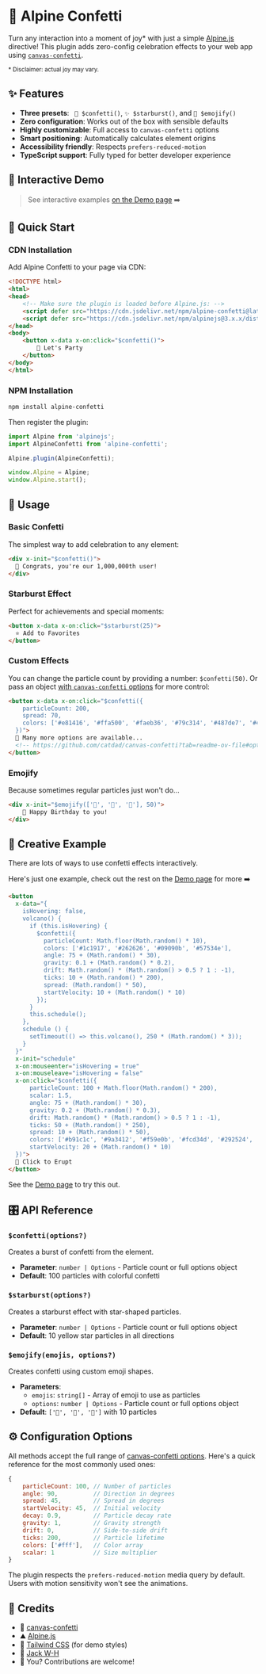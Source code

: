 # 🎉 Alpine Confetti

Turn any interaction into a moment of joy\* with just a simple [Alpine.js](https://alpinejs.dev) directive! This plugin adds zero-config celebration effects to your web app using [`canvas-confetti`](https://www.npmjs.com/package/canvas-confetti).

<small>\* Disclaimer: actual joy may vary.</small>

## ✨ Features

- **Three presets**: ` 🎉 $confetti()`, `✨ $starburst()`, and `💩 $emojify()`
- **Zero configuration**: Works out of the box with sensible defaults
- **Highly customizable**: Full access to `canvas-confetti` options
- **Smart positioning**: Automatically calculates element origins
- **Accessibility friendly**: Respects `prefers-reduced-motion`
- **TypeScript support**: Fully typed for better developer experience


## 👀 Interactive Demo

> See interactive examples [on the Demo page](docs/index.html) ➡️

## 🚀 Quick Start

### CDN Installation

Add Alpine Confetti to your page via CDN:

```html
<!DOCTYPE html>
<html>
<head>
    <!-- Make sure the plugin is loaded before Alpine.js: -->
    <script defer src="https://cdn.jsdelivr.net/npm/alpine-confetti@latest/dist/browser.global.js"></script>
    <script defer src="https://cdn.jsdelivr.net/npm/alpinejs@3.x.x/dist/cdn.min.js"></script>
</head>
<body>
    <button x-data x-on:click="$confetti()">
        🎉 Let's Party
    </button>
</body>
</html>
```

### NPM Installation

```bash
npm install alpine-confetti
```

Then register the plugin:

```javascript
import Alpine from 'alpinejs';
import AlpineConfetti from 'alpine-confetti';

Alpine.plugin(AlpineConfetti);

window.Alpine = Alpine;
window.Alpine.start();
```

## 🔧 Usage

### Basic Confetti

The simplest way to add celebration to any element:

```html
<div x-init="$confetti()">
  🎉 Congrats, you're our 1,000,000th user!
</div>
```

### Starburst Effect

Perfect for achievements and special moments:

```html
<button x-data x-on:click="$starburst(25)">
  ⭐ Add to Favorites
</button>
```

### Custom Effects

You can change the particle count by providing a number: `$confetti(50)`. Or pass an object [with `canvas-confetti` options](https://github.com/catdad/canvas-confetti?tab=readme-ov-file#options) for more control:

```html
<button x-data x-on:click="$confetti({
    particleCount: 200,
    spread: 70,
    colors: ['#e81416', '#ffa500', '#faeb36', '#79c314', '#487de7', '#4b369d', '#70369d']
  })">
  👀 Many more options are available...
  <!-- https://github.com/catdad/canvas-confetti?tab=readme-ov-file#options -->
</button>
```

### Emojify

Because sometimes regular particles just won't do...

```html
<div x-init="$emojify(['🎂', '🎈', '🎁'], 50)">
    🎂 Happy Birthday to you!
</div>
```

## 🎨 Creative Example

There are lots of ways to use confetti effects interactively.
 
Here's just one example, check out the rest on the [Demo page](docs/index.html) for more ➡️

```html
<button
  x-data="{
    isHovering: false,
    volcano() {
      if (this.isHovering) {
        $confetti({
          particleCount: Math.floor(Math.random() * 10),
          colors: ['#1c1917', '#262626', '#09090b', '#57534e'],
          angle: 75 + (Math.random() * 30),
          gravity: 0.1 + (Math.random() * 0.2),
          drift: Math.random() * (Math.random() > 0.5 ? 1 : -1),
          ticks: 10 + (Math.random() * 200),
          spread: (Math.random() * 50),
          startVelocity: 10 + (Math.random() * 10)
        });
      }
      this.schedule();
    },
    schedule () {
      setTimeout(() => this.volcano(), 250 * (Math.random() * 3));
    }
  }"
  x-init="schedule"
  x-on:mouseenter="isHovering = true"
  x-on:mouseleave="isHovering = false"
  x-on:click="$confetti({
      particleCount: 100 + Math.floor(Math.random() * 200),
      scalar: 1.5,
      angle: 75 + (Math.random() * 30),
      gravity: 0.2 + (Math.random() * 0.3),
      drift: Math.random() * (Math.random() > 0.5 ? 1 : -1),
      ticks: 50 + (Math.random() * 250),
      spread: 10 + (Math.random() * 50),
      colors: ['#b91c1c', '#9a3412', '#f59e0b', '#fcd34d', '#292524', '#450a0a'],
      startVelocity: 20 + (Math.random() * 10)
  })">
  🌋 Click to Erupt 
</button>
```

See the [Demo page](docs/index.html) to try this out.

## 🎛️ API Reference

### `$confetti(options?)`

Creates a burst of confetti from the element.

- **Parameter**: `number | Options` - Particle count or full options object
- **Default**: 100 particles with colorful confetti

### `$starburst(options?)`

Creates a starburst effect with star-shaped particles.

- **Parameter**: `number | Options` - Particle count or full options object  
- **Default**: 10 yellow star particles in all directions

### `$emojify(emojis, options?)`

Creates confetti using custom emoji shapes.

- **Parameters**: 
  - `emojis`: `string[]` - Array of emoji to use as particles
  - `options`: `number | Options` - Particle count or full options object
- **Default**: `['🍓', '🍌', '🥝']` with 10 particles

## ⚙️ Configuration Options

All methods accept the full range of [canvas-confetti options](https://github.com/catdad/canvas-confetti?tab=readme-ov-file#options). Here's a quick reference for the most commonly used ones:

```javascript
{
    particleCount: 100, // Number of particles
    angle: 90,          // Direction in degrees
    spread: 45,         // Spread in degrees
    startVelocity: 45,  // Initial velocity
    decay: 0.9,         // Particle decay rate
    gravity: 1,         // Gravity strength
    drift: 0,           // Side-to-side drift
    ticks: 200,         // Particle lifetime
    colors: ['#fff'],   // Color array
    scalar: 1           // Size multiplier
}
```

The plugin respects the `prefers-reduced-motion` media query by default. Users with motion sensitivity won't see the animations.

## 🙏 Credits

- 🎊 [canvas-confetti](https://github.com/catdad/canvas-confetti)
- ⛰️ [Alpine.js](https://alpinejs.dev)
- 🎨 [Tailwind CSS](http://tailwindcss.com) (for demo styles)
- 🍳 [Jack W-H](https://github.com/jackwh)
- 🫵 You? Contributions are welcome!
